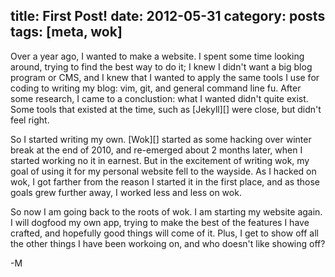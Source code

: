 title: First Post!
date: 2012-05-31
category: posts
tags: [meta, wok]
---
Over a year ago, I wanted to make a website. I spent some time looking around,
trying to find the best way to do it; I knew I didn't want a big blog program
or CMS, and I knew that I wanted to apply the same tools I use for coding to
writing my blog: vim, git, and general command line fu. After some research, I
came to a conclustion: what I wanted didn't quite exist. Some tools that
existed at the time, such as [Jekyll][] were close, but didn't feel right.

So I started writing my own. [Wok][] started as some hacking over winter break
at the end of 2010, and re-emerged about 2 months later, when I started working
no it in earnest. But in the excitement of writing wok, my goal of using it for
my personal website fell to the wayside. As I hacked on wok, I got farther from
the reason I started it in the first place, and as those goals grew further
away, I worked less and less on wok.

So now I am going back to the roots of wok. I am starting my website again. I
will dogfood my own app, trying to make the best of the features I have
crafted, and hopefully good things will come of it. Plus, I get to show off all
the other things I have been workoing on, and who doesn't like showing off?

-M
